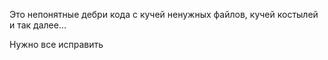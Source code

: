 Это непонятные дебри кода с кучей ненужных файлов, кучей костылей и так далее...

Нужно все исправить
